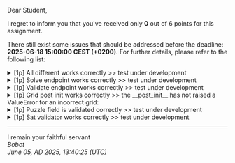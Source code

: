 Dear Student,

I regret to inform you that you've received only **0** out of 6 points for this assignment.

There still exist some issues that should be addressed before the deadline: **2025-06-18 15:00:00 CEST (+0200)**. For further details, please refer to the following list:

<details><summary>[1p] All different works correctly &gt;&gt; test under development</summary></details>
<details><summary>[1p] Solve endpoint works correctly &gt;&gt; test under development</summary></details>
<details><summary>[1p] Validate endpoint works correctly &gt;&gt; test under development</summary></details>
<details><summary>[1p] Grid post init works correctly &gt;&gt; the __post_init__ has not raised a ValueError for an incorrect grid:</summary>[[0&nbsp;4&nbsp;0&nbsp;0]<br>&nbsp;[3&nbsp;1&nbsp;0&nbsp;2]<br>&nbsp;[0&nbsp;2&nbsp;1&nbsp;0]<br>&nbsp;[2&nbsp;0&nbsp;0&nbsp;4]]</details>
<details><summary>[1p] Puzzle field is validated correctly &gt;&gt; test under development</summary></details>
<details><summary>[1p] Sat validator works correctly &gt;&gt; test under development</summary></details>

-----------
I remain your faithful servant\
_Bobot_\
_June 05, AD 2025, 13:40:25 (UTC)_